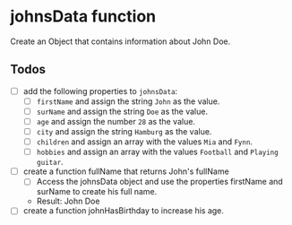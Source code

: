# johnsData function

Create an Object that contains information about John Doe.

## Todos

- [ ] add the following properties to `johnsData`:
  - [ ] `firstName` and assign the string `John` as the value.
  - [ ] `surName` and assign the string `Doe` as the value.
  - [ ] `age` and assign the number `28` as the value.
  - [ ] `city` and assign the string `Hamburg` as the value.
  - [ ] `children` and assign an array with the values `Mia` and `Fynn`.
  - [ ] `hobbies` and assign an array with the values `Football` and `Playing guitar`.
- [ ] create a function fullName that returns John's fullName
  - [ ] Access the johnsData object and use the properties firstName and surName to create his full name.
  - Result: John Doe
- [ ] create a function johnHasBirthday to increase his age.
